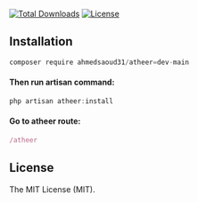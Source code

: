 [![Total Downloads](https://img.shields.io/packagist/dt/ahmedsaoud31/laravel-tabler)](https://packagist.org/packages/ahmedsaoud31/atheer)
[![License](https://img.shields.io/packagist/l/ahmedsaoud31/laravel-tabler)](https://en.wikipedia.org/wiki/MIT_License)

## Installation

```jsx
composer require ahmedsaoud31/atheer=dev-main
```
#### Then run artisan command:

```jsx
php artisan atheer:install
```

#### Go to atheer route:
```jsx
/atheer
```

## License

The MIT License (MIT).
